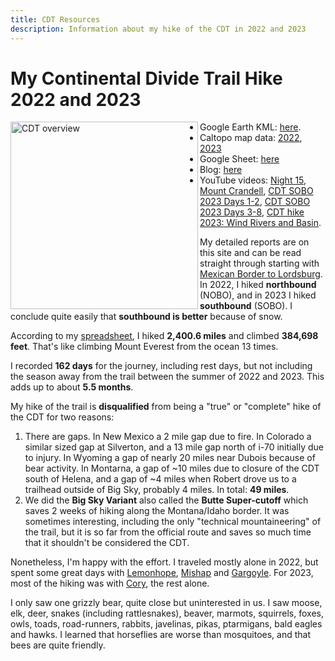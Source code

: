 ```yaml
---
title: CDT Resources
description: Information about my hike of the CDT in 2022 and 2023
---
```


# My Continental Divide Trail Hike 2022 and 2023

<a href="/images/felt-overview.jpg"><img align="left" width="300" src="/images/felt-overview.jpg"
alt="CDT overview" /></a>


* Google Earth KML: [here](/assets/other/CDT-total.kml).
* Caltopo map data: [2022](https://caltopo.com/m/P60H0), [2023](https://caltopo.com/m/8FPQ1)
* Google Sheet: [here](https://docs.google.com/spreadsheets/d/19Mi2E7xrl3UTxb4hViwQV68YnKkyp72dQRCDqddYs1c/edit?usp=sharing)
* Blog: [here](https://getting-lost-on-the-cdt.blogspot.com/)
* YouTube videos: [Night 15](https://www.youtube.com/watch?v=KPaJ-vmW2e8), [Mount Crandell](https://www.youtube.com/watch?v=eU-jfF3Kh8g), [CDT SOBO 2023 Days 1-2](https://www.youtube.com/watch?v=lJYSpytsPjI), [CDT SOBO 2023 Days 3-8](https://www.youtube.com/watch?v=OnL8GQPNowk), [CDT hike 2023: Wind Rivers and Basin](https://www.youtube.com/watch?v=x8beoT0IfxA).

My detailed reports are on this site and can be read straight through starting with
[Mexican Border to Lordsburg](http://localhost:7878/cma/2022/border-lordsburg.html).
In 2022, I hiked **northbound** (NOBO), and in 2023 I hiked **southbound** (SOBO).
I conclude quite easily that **southbound is better** because of snow.

According to
my [spreadsheet](https://docs.google.com/spreadsheets/d/19Mi2E7xrl3UTxb4hViwQV68YnKkyp72dQRCDqddYs1c/edit?usp=sharing),
I hiked **2,400.6 miles** and climbed **384,698 feet**.
That's like climbing Mount Everest from the ocean 13 times.

I recorded **162 days** for the journey, including rest days, but not including the
season away from the trail between the summer of 2022 and 2023. This adds up to
about **5.5 months**.

My hike of the trail is **disqualified** from being a "true" or "complete" hike
of the CDT for two reasons:

1. There are gaps. In New Mexico a 2 mile gap due to fire. In Colorado a similar sized
   gap at Silverton, and a 13 mile gap north of i-70 initially due to injury. In Wyoming a gap of nearly 20 miles near Dubois because of
   bear activity. In Montarna, a gap of ~10 miles due to closure of the CDT south
   of Helena, and a gap of ~4 miles when Robert drove
   us to a trailhead outside of Big Sky, probably 4 miles. In total: **49 miles**.
2. We did the **Big Sky Variant** also called the **Butte Super-cutoff** which
   saves 2 weeks of hiking along the Montana/Idaho border. It was sometimes
   interesting, including the only "technical mountaineering" of the trail, but
   it is so far from the official route and saves so much time that it shouldn't
   be considered the CDT.

Nonetheless, I'm happy with the effort. I traveled mostly alone in 2022, but
spent some great days with [Lemonhope](/friends/Lemonhope), [Mishap](/friends/Mishap) and [Gargoyle](/friends/Gargoyle). For
2023, most of the hiking was with [Cory](/friends/Cory), the rest alone.

I only saw one grizzly bear, quite close but uninterested in us. I saw moose,
elk, deer, snakes (including rattlesnakes), beaver, marmots, squirrels, foxes,
owls, toads, road-runners, rabbits, javelinas, pikas, ptarmigans, bald eagles and hawks. I learned that horseflies are worse than mosquitoes,
and that bees are quite friendly.
